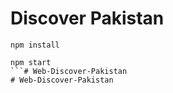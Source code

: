 # Discover Pakistan

```
npm install
```

```
npm start
```# Web-Discover-Pakistan
# Web-Discover-Pakistan
